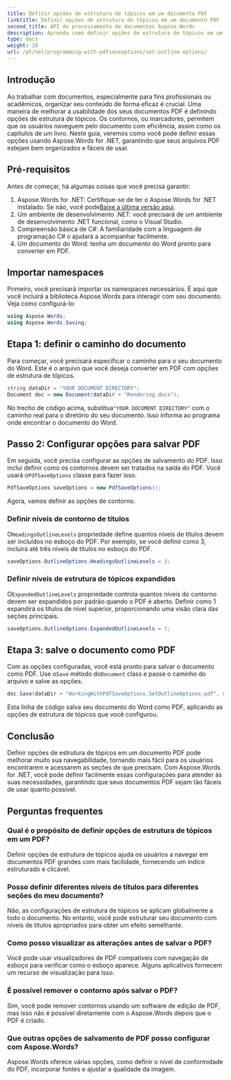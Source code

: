 ```yaml
---
title: Definir opções de estrutura de tópicos em um documento PDF
linktitle: Definir opções de estrutura de tópicos em um documento PDF
second_title: API de processamento de documentos Aspose.Words
description: Aprenda como definir opções de estrutura de tópicos em um documento PDF usando Aspose.Words for .NET. Aprimore a navegação no PDF configurando níveis de títulos e contornos expandidos.
type: docs
weight: 10
url: /pt/net/programming-with-pdfsaveoptions/set-outline-options/
---
```

## Introdução

Ao trabalhar com documentos, especialmente para fins profissionais ou acadêmicos, organizar seu conteúdo de forma eficaz é crucial. Uma maneira de melhorar a usabilidade dos seus documentos PDF é definindo opções de estrutura de tópicos. Os contornos, ou marcadores, permitem que os usuários naveguem pelo documento com eficiência, assim como os capítulos de um livro. Neste guia, veremos como você pode definir essas opções usando Aspose.Words for .NET, garantindo que seus arquivos PDF estejam bem organizados e fáceis de usar.

## Pré-requisitos

Antes de começar, há algumas coisas que você precisa garantir:

1.  Aspose.Words for .NET: Certifique-se de ter o Aspose.Words for .NET instalado. Se não, você pode[Baixe a última versão aqui](https://releases.aspose.com/words/net/).
2. Um ambiente de desenvolvimento .NET: você precisará de um ambiente de desenvolvimento .NET funcional, como o Visual Studio.
3. Compreensão básica de C#: A familiaridade com a linguagem de programação C# o ajudará a acompanhar facilmente.
4. Um documento do Word: tenha um documento do Word pronto para converter em PDF.

## Importar namespaces

Primeiro, você precisará importar os namespaces necessários. É aqui que você incluirá a biblioteca Aspose.Words para interagir com seu documento. Veja como configurá-lo:

```csharp
using Aspose.Words;
using Aspose.Words.Saving;
```

## Etapa 1: definir o caminho do documento

Para começar, você precisará especificar o caminho para o seu documento do Word. Este é o arquivo que você deseja converter em PDF com opções de estrutura de tópicos. 

```csharp
string dataDir = "YOUR DOCUMENT DIRECTORY";
Document doc = new Document(dataDir + "Rendering.docx");
```

 No trecho de código acima, substitua`"YOUR DOCUMENT DIRECTORY"` com o caminho real para o diretório do seu documento. Isso informa ao programa onde encontrar o documento do Word.

## Passo 2: Configurar opções para salvar PDF

 Em seguida, você precisa configurar as opções de salvamento do PDF. Isso inclui definir como os contornos devem ser tratados na saída do PDF. Você usará o`PdfSaveOptions` classe para fazer isso.

```csharp
PdfSaveOptions saveOptions = new PdfSaveOptions();
```

Agora, vamos definir as opções de contorno. 

### Definir níveis de contorno de títulos

 O`HeadingsOutlineLevels` propriedade define quantos níveis de títulos devem ser incluídos no esboço do PDF. Por exemplo, se você definir como 3, incluirá até três níveis de títulos no esboço do PDF.

```csharp
saveOptions.OutlineOptions.HeadingsOutlineLevels = 3;
```

### Definir níveis de estrutura de tópicos expandidos

 O`ExpandedOutlineLevels` propriedade controla quantos níveis do contorno devem ser expandidos por padrão quando o PDF é aberto. Definir como 1 expandirá os títulos de nível superior, proporcionando uma visão clara das seções principais.

```csharp
saveOptions.OutlineOptions.ExpandedOutlineLevels = 1;
```

## Etapa 3: salve o documento como PDF

 Com as opções configuradas, você está pronto para salvar o documento como PDF. Use o`Save` método do`Document` class e passe o caminho do arquivo e salve as opções.

```csharp
doc.Save(dataDir + "WorkingWithPdfSaveOptions.SetOutlineOptions.pdf", saveOptions);
```

Esta linha de código salva seu documento do Word como PDF, aplicando as opções de estrutura de tópicos que você configurou. 

## Conclusão

Definir opções de estrutura de tópicos em um documento PDF pode melhorar muito sua navegabilidade, tornando mais fácil para os usuários encontrarem e acessarem as seções de que precisam. Com Aspose.Words for .NET, você pode definir facilmente essas configurações para atender às suas necessidades, garantindo que seus documentos PDF sejam tão fáceis de usar quanto possível.

## Perguntas frequentes

### Qual é o propósito de definir opções de estrutura de tópicos em um PDF?

Definir opções de estrutura de tópicos ajuda os usuários a navegar em documentos PDF grandes com mais facilidade, fornecendo um índice estruturado e clicável.

### Posso definir diferentes níveis de títulos para diferentes seções do meu documento?

Não, as configurações de estrutura de tópicos se aplicam globalmente a todo o documento. No entanto, você pode estruturar seu documento com níveis de títulos apropriados para obter um efeito semelhante.

### Como posso visualizar as alterações antes de salvar o PDF?

Você pode usar visualizadores de PDF compatíveis com navegação de esboço para verificar como o esboço aparece. Alguns aplicativos fornecem um recurso de visualização para isso.

### É possível remover o contorno após salvar o PDF?

Sim, você pode remover contornos usando um software de edição de PDF, mas isso não é possível diretamente com o Aspose.Words depois que o PDF é criado.

### Que outras opções de salvamento de PDF posso configurar com Aspose.Words?

Aspose.Words oferece várias opções, como definir o nível de conformidade do PDF, incorporar fontes e ajustar a qualidade da imagem.